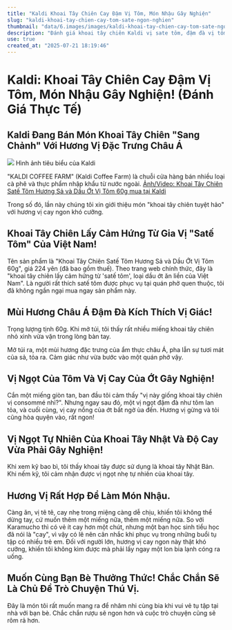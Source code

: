 ```yaml
---
title: "Kaldi Khoai Tây Chiên Cay Đậm Vị Tôm, Món Nhậu Gây Nghiện"
slug: "kaldi-khoai-tay-chien-cay-tom-sate-ngon-nghien"
thumbnail: "data/6.images/images/kaldi-khoai-tay-chien-cay-tom-sate-ngon-nghien.webp"
description: "Đánh giá khoai tây chiên Kaldi vị sate tôm, đậm đà vị tôm, cay nhẹ sả ớt, cực kỳ gây nghiện. Món ăn vặt lý tưởng, hợp với bia."
use: true
created_at: "2025-07-21 18:19:46"
---
```


# Kaldi: Khoai Tây Chiên Cay Đậm Vị Tôm, Món Nhậu Gây Nghiện! (Đánh Giá Thực Tế)

## Kaldi Đang Bán Món Khoai Tây Chiên "Sang Chảnh" Với Hương Vị Đặc Trưng Châu Á

![](/images/20250721-10040446-bfj-000-1-view.webp)
Hình ảnh tiêu biểu của Kaldi

"KALDI COFFEE FARM" (Kaldi Coffee Farm) là chuỗi cửa hàng bán nhiều loại cà phê và thực phẩm nhập khẩu từ nước ngoài.
[Ảnh/Video: Khoai Tây Chiên Satế Tôm Hương Sả và Dầu Ớt Vị Tôm 60g mua tại Kaldi](https://www.buzzfeed.com/jp/mayumisasaki/kaldi-satetom-potato-chips-photo?utm_source=yahoojapan&utm_medium=rssfeed&utm_campaign=yjnewsfeed)

Trong số đó, lần này chúng tôi xin giới thiệu món "khoai tây chiên tuyệt hảo" với hương vị cay ngon khó cưỡng.

## Khoai Tây Chiên Lấy Cảm Hứng Từ Gia Vị "Satế Tôm" Của Việt Nam!

Tên sản phẩm là "Khoai Tây Chiên Satế Tôm Hương Sả và Dầu Ớt Vị Tôm 60g", giá 224 yên (đã bao gồm thuế).
Theo trang web chính thức, đây là "khoai tây chiên lấy cảm hứng từ 'satế tôm', loại dầu ớt ăn liền của Việt Nam".
Là người rất thích satế tôm được phục vụ tại quán phở quen thuộc, tôi đã không ngần ngại mua ngay sản phẩm này.

## Mùi Hương Châu Á Đậm Đà Kích Thích Vị Giác!

Trọng lượng tịnh 60g. Khi mở túi, tôi thấy rất nhiều miếng khoai tây chiên nhỏ xinh vừa vặn trong lòng bàn tay.

Mở túi ra, một mùi hương đặc trưng của ẩm thực châu Á, pha lẫn sự tươi mát của sả, tỏa ra.
Cảm giác như vừa bước vào một quán phở vậy.

## Vị Ngọt Của Tôm Và Vị Cay Của Ớt Gây Nghiện!

Cắn một miếng giòn tan, ban đầu tôi cảm thấy "vị này giống khoai tây chiên vị consommé nhỉ?".
Nhưng ngay sau đó, một vị ngọt đậm đà như tôm lan tỏa, và cuối cùng, vị cay nồng của ớt bất ngờ ùa đến.
Hương vị gừng và tỏi cũng hòa quyện vào, rất ngon!

## Vị Ngọt Tự Nhiên Của Khoai Tây Nhật Và Độ Cay Vừa Phải Gây Nghiện!

Khi xem kỹ bao bì, tôi thấy khoai tây được sử dụng là khoai tây Nhật Bản. Khi nếm kỹ, tôi cảm nhận được vị ngọt nhẹ tự nhiên của khoai tây.

## Hương Vị Rất Hợp Để Làm Món Nhậu.

Càng ăn, vị tê tê, cay nhẹ trong miệng càng dễ chịu, khiến tôi không thể dừng tay, cứ muốn thêm một miếng nữa, thêm một miếng nữa.
So với Karamucho thì có vẻ ít cay hơn một chút, nhưng một bạn học sinh tiểu học đã nói là "cay", vì vậy có lẽ nên cân nhắc khi phục vụ trong những buổi tụ tập có nhiều trẻ em.
Đối với người lớn, hương vị cay ngon này thật khó cưỡng, khiến tôi không kìm được mà phải lấy ngay một lon bia lạnh cóng ra uống.

## Muốn Cùng Bạn Bè Thưởng Thức! Chắc Chắn Sẽ Là Chủ Đề Trò Chuyện Thú Vị.

Đây là món tôi rất muốn mang ra để nhâm nhi cùng bia khi vui vẻ tụ tập tại nhà với bạn bè.
Chắc chắn rượu sẽ ngon hơn và cuộc trò chuyện cũng sẽ rôm rả hơn.
